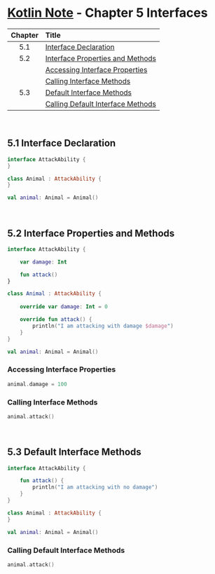 # [Kotlin Note](../../README.md) - Chapter 5 Interfaces
| Chapter | Title |
| :-: | :- |
| 5.1 | [Interface Declaration](#51-interface-declaration) |
| 5.2 | [Interface Properties and Methods](#52-interface-properties-and-methods) |
|  | [Accessing Interface Properties](#accessing-interface-properties) |
|  | [Calling Interface Methods](#calling-interface-methods) |
| 5.3 | [Default Interface Methods](#53-default-interface-methods) |
|  | [Calling Default Interface Methods](#calling-default-interface-methods) |

<br />

## 5.1 Interface Declaration
```kotlin
interface AttackAbility {
}

class Animal : AttackAbility {
}
```
```kotlin
val animal: Animal = Animal()
```

<br />

## 5.2 Interface Properties and Methods
```kotlin
interface AttackAbility {

    var damage: Int

    fun attack()
}

class Animal : AttackAbility {
    
    override var damage: Int = 0

    override fun attack() {
        println("I am attacking with damage $damage")
    }
}
```
```kotlin
val animal: Animal = Animal()
```

### Accessing Interface Properties
```kotlin
animal.damage = 100
```

### Calling Interface Methods
```kotlin
animal.attack()
```

<br />

## 5.3 Default Interface Methods
```kotlin
interface AttackAbility {

    fun attack() {
        println("I am attacking with no damage")
    }
}

class Animal : AttackAbility {
}
```
```kotlin
val animal: Animal = Animal()
```

### Calling Default Interface Methods
```kotlin
animal.attack()
```

<br />
